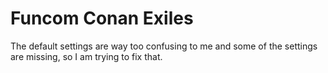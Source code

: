 # Funcom Conan Exiles
The default settings are way too confusing to me and some of the settings are missing, so I am trying to fix that.
